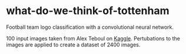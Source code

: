 # what-do-we-think-of-tottenham

Football team logo classification with a convolutional neural network.

100 input images taken from Alex Teboul on [Kaggle](https://www.kaggle.com/datasets/alexteboul/top-5-football-leagues-club-logos). Pertubations to the images are applied to create a dataset of 2400 images.